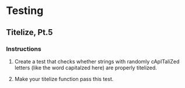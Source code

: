 # Testing

## Titelize, Pt.5

### Instructions

1. Create a test that checks whether strings with randomly cApITaliZed letters (like the word capitalzed here) are properly titelized. 

2. Make your titelize function pass this test. 